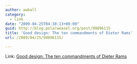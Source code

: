 ```yaml
---
author: awball
category:
  - link
date: "2009-04-25T04:38:13+00:00"
guid: http://blog.polarweasel.org/post/99896115
title: 'Good design: The ten commandments of Dieter Rams'
url: /2009/04/25/99896115/

---
```

Link: [Good design: The ten commandments of Dieter Rams](http://www.vitsoe.com/en/gb/about/gooddesign)
